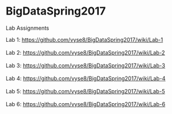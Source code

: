 # BigDataSpring2017
Lab Assignments

Lab 1: https://github.com/vyse8/BigDataSpring2017/wiki/Lab-1 <br></br>
Lab 2: https://github.com/vyse8/BigDataSpring2017/wiki/Lab-2 <br></br>
Lab 3: https://github.com/vyse8/BigDataSpring2017/wiki/Lab-3 <br></br>
Lab 4: https://github.com/vyse8/BigDataSpring2017/wiki/Lab-4 <br></br>
Lab 5: https://github.com/vyse8/BigDataSpring2017/wiki/Lab-5 <br></br>
Lab 6: https://github.com/vyse8/BigDataSpring2017/wiki/Lab-6
